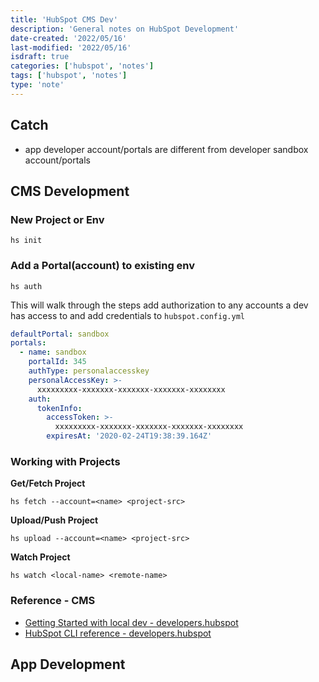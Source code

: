 ```yaml
---
title: 'HubSpot CMS Dev'
description: 'General notes on HubSpot Development'
date-created: '2022/05/16'
last-modified: '2022/05/16'
isdraft: true
categories: ['hubspot', 'notes']
tags: ['hubspot', 'notes']
type: 'note'
---
```


## Catch

- app developer account/portals are different from developer sandbox account/portals

## CMS Development

### New Project or Env

```shell
hs init
```

### Add a Portal(account) to existing env

```shell
hs auth
```

This will walk through the steps add authorization to any accounts a dev has access to and add credentials to `hubspot.config.yml`

```yml
defaultPortal: sandbox
portals:
  - name: sandbox
  	portalId: 345
    authType: personalaccesskey
    personalAccessKey: >-
      xxxxxxxxx-xxxxxxx-xxxxxxx-xxxxxxx-xxxxxxxx
    auth:
      tokenInfo:
        accessToken: >-
          xxxxxxxxx-xxxxxxx-xxxxxxx-xxxxxxx-xxxxxxxx
        expiresAt: '2020-02-24T19:38:39.164Z'
```

### Working with Projects

__Get/Fetch Project__
```shell
hs fetch --account=<name> <project-src>
```

__Upload/Push Project__
```shell
hs upload --account=<name> <project-src>
```

__Watch Project__
```shell
hs watch <local-name> <remote-name>
```

### Reference - CMS

- [Getting Started with local dev - developers.hubspot](https://developers.hubspot.com/docs/cms/guides/getting-started-with-local-development)
- [HubSpot CLI reference - developers.hubspot](https://developers.hubspot.com/docs/cms/developer-reference/local-development-cli)



## App Development
